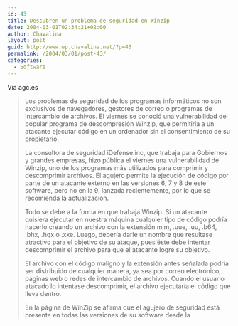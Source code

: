 ```yaml
---
id: 43
title: Descubren un problema de seguridad en Winzip
date: 2004-03-01T02:34:21+02:00
author: Chavalina
layout: post
guid: http://www.wp.chavalina.net/?p=43
permalink: /2004/03/01/post-43/
categories:
  - Software
---
```

Via <span class="alguien">agc.es</span>

> Los problemas de seguridad de los programas informáticos no son exclusivos de navegadores, gestores de correo o programas de intercambio de archivos. El viernes se conoció una vulnerabilidad del popular programa de descompresión Winzip, que permitiría a un atacante ejecutar código en un ordenador sin el consentimiento de su propietario. 
> 
> La consultora de seguridad iDefense.inc, que trabaja para Gobiernos y grandes empresas, hizo pública el viernes una vulnerabilidad de Winzip, uno de los programas más utilizados para comprimir y descomprimir archivos. El agujero permite la ejecución de código por parte de un atacante externo en las versiones 6, 7 y 8 de este software, pero no en la 9, lanzada recientemente, por lo que se recomienda la actualización.
> 
> Todo se debe a la forma en que trabaja Winzip. Si un atacante quisiera ejecutar en nuestra máquina cualquier tipo de código podría hacerlo creando un archivo con la extensión mim, .uue, .uu, .b64, .bhx, .hqx o .xxe. Luego, debería darle un nombre que resultase atractivo para el objetivo de su ataque, pues éste debe intentar descomprimir el archivo para que el atacante logre su objetivo.
> 
> El archivo con el código maligno y la extensión antes señalada podría ser distribuido de cualquier manera, ya sea por correo electrónico, páginas web o redes de intercambio de archivos. Cuando el usuario atacado lo intentase descomprimir, el archivo ejecutaría el código que lleva dentro.
> 
> En la página de WinZip se afirma que el agujero de seguridad está presente en todas las versiones de su software desde la
